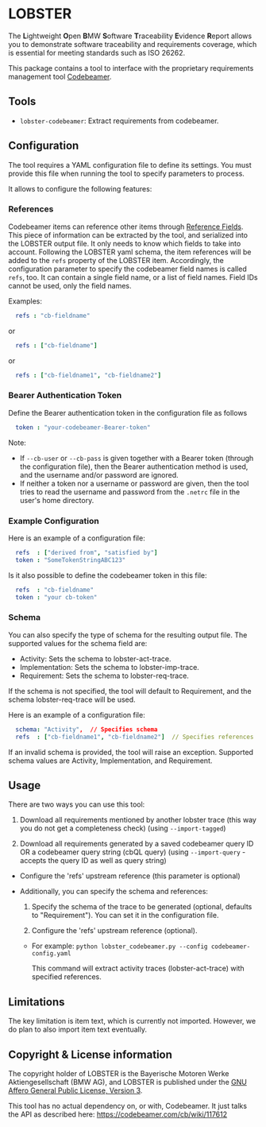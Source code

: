 # LOBSTER

The **L**ightweight **O**pen **B**MW **S**oftware **T**raceability
**E**vidence **R**eport allows you to demonstrate software traceability
and requirements coverage, which is essential for meeting standards
such as ISO 26262.

This package contains a tool to interface with the proprietary
requirements management tool
[Codebeamer](https://intland.com/codebeamer).

## Tools

* `lobster-codebeamer`: Extract requirements from codebeamer.

## Configuration
The tool requires a YAML configuration file to define its settings.
You must provide this file when running the tool to specify parameters to process.

It allows to configure the following features:

### References
Codebeamer items can reference other items through
[Reference Fields](https://support.ptc.com/help/codebeamer/r2.1/en/index.html#page/codebeamer/user_guide/ug_reference_fields.html).
This piece of information can be extracted by the tool, and serialized into the
LOBSTER output file.
It only needs to know which fields to take into account.
Following the LOBSTER yaml schema, the item references will be added to the
`refs` property of the LOBSTER item.
Accordingly, the configuration parameter to specify the codebeamer field names
is called `refs`, too.
It can contain a single field name, or a list of field names.
Field IDs cannot be used, only the field names.

Examples:
```yaml
  refs : "cb-fieldname"
```
or
```yaml
  refs : ["cb-fieldname"]
```
or
```yaml
  refs : ["cb-fieldname1", "cb-fieldname2"]
```

### Bearer Authentication Token
Define the Bearer authentication token in the configuration file as follows
```yaml
  token : "your-codebeamer-Bearer-token"
```
Note:
- If `--cb-user` or `--cb-pass` is given together with a Bearer token (through the configuration file), then the
  Bearer authentication method is used, and the username and/or password are
  ignored.
- If neither a token nor a username or password are given, then the tool tries
  to read the username and password from the `.netrc` file in the user's home
  directory.

### Example Configuration
Here is an example of a configuration file:
```yaml
  refs  : ["derived from", "satisfied by"]
  token : "SomeTokenStringABC123"
```

Is it also possible to define the codebeamer token in this file:
```yaml
  refs  : "cb-fieldname"
  token : "your cb-token"
```

### Schema
You can also specify the type of schema for the resulting output file. The supported values for the schema field are:
- Activity: Sets the schema to lobster-act-trace.
- Implementation: Sets the schema to lobster-imp-trace.
- Requirement: Sets the schema to lobster-req-trace.

If the schema is not specified, the tool will default to Requirement, and the schema lobster-req-trace will be used.

Here is an example of a configuration file:
```yaml
  schema: "Activity",  // Specifies schema
  refs  : ["cb-fieldname1", "cb-fieldname2"]  // Specifies references
```

If an invalid schema is provided, the tool will raise an exception. Supported schema values are Activity, Implementation, and Requirement.

## Usage

There are two ways you can use this tool:

1. Download all requirements mentioned by another lobster trace (this
  way you do not get a completeness check) (using `--import-tagged`)

2. Download all requirements generated by a saved codebeamer query ID OR a codebeamer query string (cbQL query)
  (using `--import-query` - accepts the query ID as well as query string)

* Configure the 'refs' upstream reference (this parameter is optional)

* Additionally, you can specify the schema and references:

  1. Specify the schema of the trace to be generated (optional, defaults to "Requirement"). You can set it in the configuration file.

  2. Configure the 'refs' upstream reference (optional).

    * For example:
    ```python lobster_codebeamer.py --config codebeamer-config.yaml```

       This command will extract activity traces (lobster-act-trace) with specified references.

## Limitations

The key limitation is item text, which is currently not
imported. However, we do plan to also import item text eventually.

## Copyright & License information

The copyright holder of LOBSTER is the Bayerische Motoren Werke
Aktiengesellschaft (BMW AG), and LOBSTER is published under the [GNU
Affero General Public License, Version
3](https://github.com/bmw-software-engineering/lobster/blob/main/LICENSE.md).

This tool has no actual dependency on, or with, Codebeamer. It just
talks the API as described here: https://codebeamer.com/cb/wiki/117612
